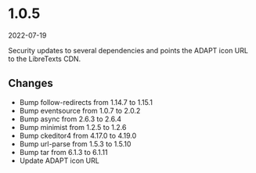 # 1.0.5
2022-07-19

Security updates to several dependencies and points the ADAPT icon URL to the LibreTexts CDN.

## Changes
- Bump follow-redirects from 1.14.7 to 1.15.1 
- Bump eventsource from 1.0.7 to 2.0.2
- Bump async from 2.6.3 to 2.6.4
- Bump minimist from 1.2.5 to 1.2.6
- Bump ckeditor4 from 4.17.0 to 4.19.0
- Bump url-parse from 1.5.3 to 1.5.10
- Bump tar from 6.1.3 to 6.1.11 
- Update ADAPT icon URL
